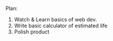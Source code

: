 Plan:
1. Watch & Learn basics of web dev.
2. Write basic calculator of estimated life
3. Polish product